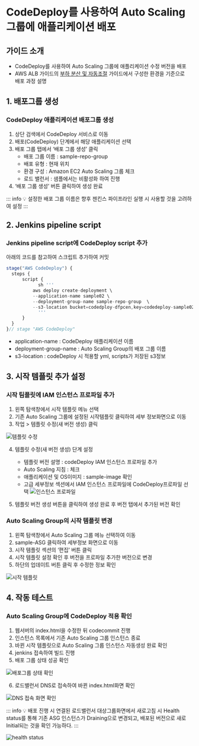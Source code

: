 # CodeDeploy를 사용하여 Auto Scaling 그룹에 애플리케이션 배포

## 가이드 소개
- CodeDeploy를 사용하여 Auto Scaling 그룹에 애플리케이션 수정 버전을 배포
- AWS ALB 가이드의 [부하 분산 및 자동조절](/aws/back-dev-auto) 가이드에서  구성한 환경을 기준으로  
	배포 과정 설명

## 1. 배포그룹 생성

### CodeDeploy 애플리케이션 배포그룹 생성

1. 상단 검색에서 CodeDeploy 서비스로 이동
2. 배포(CodeDeploy) 단계에서 해당 애플리케이션 선택
3. 배포 그룹 탭에서 ‘배포 그룹 생성’ 클릭
    - 배포 그룹 이름 : sample-repo-group
    - 배포 유형 : 현재 위치
    - 환경 구성 : Amazon EC2 Auto Scaling 그룹 체크
    - 로드 밸런서 : 샘플에서는 비활성화 하여 진행
4. ‘배포 그룹 생성’ 버튼 클릭하여 생성 완료

::: info :bulb: 설정한 배포 그룹 이름은 향후 젠킨스 파이프라인 실행 시 사용할 것을 고려하여 설정
:::

## 2. Jenkins pipeline script

### Jenkins pipeline script에 CodeDeploy script 추가
아래의 코드를 참고하여 스크립트 추가하여 커밋

```JavaScript
stage("AWS CodeDeploy") {
  steps { 
	  script {
			sh '''
          aws deploy create-deployment \
          --application-name sample02 \
          --deployment-group-name sample-repo-group  \
          --s3-location bucket=codedploy-dfpcen,key=codedeploy-sample02-repo.zip,bundleType=zip
        	'''
	  }               
  }
}// stage "AWS CodeDeploy"
```

- application-name : CodeDeploy 애플리케이션 이름
- deployment-group-name  : Auto Scaling Group의 배포 그룹 이름
- s3-location : codeDeploy 시 적용할 yml, scripts가 저장된 s3정보

## 3. 시작 템플릿 추가 설정

### 시작 팀플릿에 IAM 인스턴스 프로파일 추가

1. 왼쪽 탐색창에서 시작 템플릿 메뉴 선택
2. 기존 Auto Scaling 그룹에 설정된 시작템플릿 클릭하여 세부 정보화면으로 이동
3. 작업 > 템플릿 수정(새 버전 생성) 클릭
  
![템플릿 수정](/assets/image/back-cicd/cicd-guide78.png)
  
4. 템플릿 수정(새 버전 생성) 단계 설정
    - 템플릿 버전 설명 : codeDeploy IAM 인스턴스 프로파일 추가
    - Auto Scaling 지침 : 체크
    - 애플리케이션 및 OS이미지 : sample-image 확인
    - 고급 세부정보 섹션에서 IAM 인스턴스 프로파일에 CodeDeploy프로파일 선택
    ![인스턴스 프로파일](/assets/image/back-cicd/cicd-guide79.png)
  
5. 템플릿 버전 생성 버튼을 클릭하여 생성 완료 후 버전 탭에서 추가된 버전 확인

### Auto Scaling Group의 시작 템플릿 변경

1. 왼쪽 탐색창에서 Auto Scaling 그룹 메뉴 선택하여 이동
2. sample-ASG 클릭하여 세부정보 화면으로 이동
3. 시작 템플릿 섹션의 ‘편집’ 버튼 클릭
4. 시작 템플릿 설정 확인 후 버전을 프로파일 추가한 버전으로 변경
5. 하단의 업데이트 버튼 클릭 후 수정한 정보 확인

![시작 템플릿](/assets/image/back-cicd/cicd-guide80.png)

## 4. 작동 테스트

### Auto Scaling Group에 CodeDeploy 적용 확인

1. 웹서버의 index.html을 수정한 뒤 codecommit 진행
2. 인스턴스 목록에서 기존 Auto Scaling 그룹 인스턴스 종료
3. 바뀐 시작 템플릿으로 Auto Scaling 그룹 인스턴스 자동생성 완료 확인
4. jenkins 접속하여 빌드 진행
5. 배포 그룹 상태 성공 확인

![배포그룹 상태 확인](/assets/image/back-cicd/cicd-guide81.png)

6. 로드밸런서 DNS로 접속하여 바뀐 index.html화면 확인
  
![DNS 접속 화면 확인](/assets/image/back-cicd/cicd-guide82.png)

::: info :bulb:
배포 진행 시 연결된 로드밸런서 대상그룹화면에서 새로고침 시 Health status를 통해
기존 ASG 인스턴스가 Draining으로 변경되고, 배포된 버전으로 새로 Initial되는 것을 확인 가능하다.
:::

![health status](/assets/image/back-cicd/cicd-guide83.png)